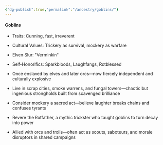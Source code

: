 ```yaml
---
{"dg-publish":true,"permalink":"/ancestry/goblins/"}
---
```


#### Goblins

- Traits: Cunning, fast, irreverent
    
- Cultural Values: Trickery as survival, mockery as warfare
    
- Elven Slur: "Verminkin"
    
- Self-Honorifics: Sparkbloods, Laughfangs, Rotblessed
    

- Once enslaved by elves and later orcs—now fiercely independent and culturally explosive
    

- Live in scrap cities, smoke warrens, and fungal towers—chaotic but ingenious strongholds built from scavenged brilliance
    
- Consider mockery a sacred act—believe laughter breaks chains and confuses tyrants
    
- Revere the Rotfather, a mythic trickster who taught goblins to turn decay into power
    
- Allied with orcs and trolls—often act as scouts, saboteurs, and morale disruptors in shared campaigns